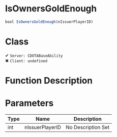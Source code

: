 # IsOwnersGoldEnough
```js	
bool IsOwnersGoldEnough(nIssuerPlayerID)
```
# Class
✔ `Server: CDOTABaseAbility`  
✖ `Client: undefined`  

# Function Description

# Parameters
Type|Name|Description
--|--|--
int|nIssuerPlayerID|No Description Set
